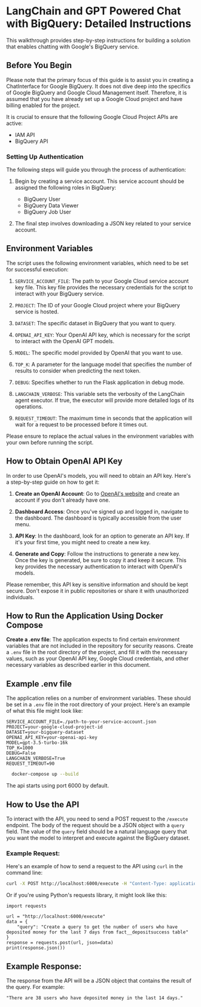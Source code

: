 # LangChain and GPT Powered Chat with BigQuery: Detailed Instructions

This walkthrough provides step-by-step instructions for building a solution that enables chatting with Google's BigQuery service. 

## Before You Begin

Please note that the primary focus of this guide is to assist you in creating a ChatInterface for Google BigQuery. It does not dive deep into the specifics of Google BigQuery and Google Cloud Management itself. Therefore, it is assumed that you have already set up a Google Cloud project and have billing enabled for the project.

It is crucial to ensure that the following Google Cloud Project APIs are active:

- IAM API
- BigQuery API

### Setting Up Authentication

The following steps will guide you through the process of authentication:

1. Begin by creating a service account. This service account should be assigned the following roles in BigQuery:
   - BigQuery User
   - BigQuery Data Viewer
   - BigQuery Job User

2. The final step involves downloading a JSON key related to your service account.


## Environment Variables

The script uses the following environment variables, which need to be set for successful execution:

1. `SERVICE_ACCOUNT_FILE`: The path to your Google Cloud service account key file. This key file provides the necessary credentials for the script to interact with your BigQuery service.

2. `PROJECT`: The ID of your Google Cloud project where your BigQuery service is hosted.

3. `DATASET`: The specific dataset in BigQuery that you want to query.

4. `OPENAI_API_KEY`: Your OpenAI API key, which is necessary for the script to interact with the OpenAI GPT models.

5. `MODEL`: The specific model provided by OpenAI that you want to use.

6. `TOP_K`: A parameter for the language model that specifies the number of results to consider when predicting the next token.

7. `DEBUG`: Specifies whether to run the Flask application in debug mode.

8. `LANGCHAIN_VERBOSE`: This variable sets the verbosity of the LangChain agent executor. If true, the executor will provide more detailed logs of its operations.

9. `REQUEST_TIMEOUT`: The maximum time in seconds that the application will wait for a request to be processed before it times out.

Please ensure to replace the actual values in the environment variables with your own before running the script.



## How to Obtain OpenAI API Key

In order to use OpenAI's models, you will need to obtain an API key. Here's a step-by-step guide on how to get it:

1. **Create an OpenAI Account**: Go to [OpenAI's website](https://www.openai.com/) and create an account if you don't already have one.

2. **Dashboard Access**: Once you've signed up and logged in, navigate to the dashboard. The dashboard is typically accessible from the user menu.

3. **API Key**: In the dashboard, look for an option to generate an API key. If it's your first time, you might need to create a new key.

4. **Generate and Copy**: Follow the instructions to generate a new key. Once the key is generated, be sure to copy it and keep it secure. This key provides the necessary authentication to interact with OpenAI's models.

Please remember, this API key is sensitive information and should be kept secure. Don't expose it in public repositories or share it with unauthorized individuals.


## How to Run the Application Using Docker Compose

**Create a .env file**: The application expects to find certain environment variables that are not included in the repository for security reasons. 
Create a `.env` file in the root directory of the project, and fill it with the necessary values, such as your OpenAI API key, Google Cloud credentials, and other necessary variables as described earlier in this document.

## Example .env file

The application relies on a number of environment variables. These should be set in a `.env` file in the root directory of your project. Here's an example of what this file might look like:

```env
SERVICE_ACCOUNT_FILE=./path-to-your-service-account.json
PROJECT=your-google-cloud-project-id
DATASET=your-bigquery-dataset
OPENAI_API_KEY=your-openai-api-key
MODEL=gpt-3.5-turbo-16k
TOP_K=1000
DEBUG=False
LANGCHAIN_VERBOSE=True
REQUEST_TIMEOUT=90
```

  ```bash
    docker-compose up --build
  ```
    
The api starts using port 6000 by default.

## How to Use the API

To interact with the API, you need to send a POST request to the `/execute` endpoint. The body of the request should be a JSON object with a `query` field. The value of the `query` field should be a natural language query that you want the model to interpret and execute against the BigQuery dataset.

### Example Request:

Here's an example of how to send a request to the API using `curl` in the command line:

```bash
curl -X POST http://localhost:6000/execute -H "Content-Type: application/json" -d '{"query": "Create a query to get the number of users who have deposited money for the last 7 days from MY_BIGQUERY_TABLE_NAME table"}'
```


Or if you're using Python's requests library, it might look like this:
```
import requests

url = "http://localhost:6000/execute"
data = {
    "query": "Create a query to get the number of users who have deposited money for the last 7 days from fact__depositsuccess table"
}
response = requests.post(url, json=data)
print(response.json())
```

## Example Response:

The response from the API will be a JSON object that contains the result of the query. For example:

```"There are 38 users who have deposited money in the last 14 days."```


